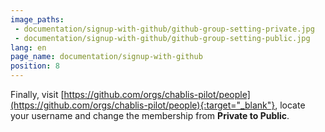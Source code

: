 ```yaml
---
image_paths:
 - documentation/signup-with-github/github-group-setting-private.jpg
 - documentation/signup-with-github/github-group-setting-public.jpg
lang: en
page_name: documentation/signup-with-github
position: 8
---
```


Finally, visit [https://github.com/orgs/chablis-pilot/people](https://github.com/orgs/chablis-pilot/people){:target="_blank"}, locate your username and change the membership from __Private to Public__.
